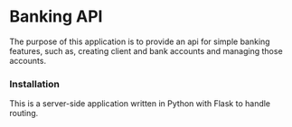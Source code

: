 # Banking API

The purpose of this application is to provide an api for simple banking features, such as, creating client and bank accounts and managing those accounts.

### Installation

This is a server-side application written in Python with Flask to handle routing.
